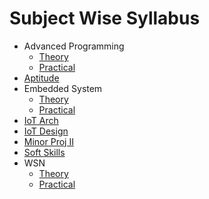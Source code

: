 # Subject Wise Syllabus

- Advanced Programming
  - [Theory](Semester5/Advanced_Programming/Theory/Syllabus.md)
  - [Practical](Semester5/Advanced_Programming/Practical/Syllabus.md)
- [Aptitude](Semester5/Aptitude/Syllabus.md)
- Embedded System
  - [Theory](Semester5/Embedded_System/Theory/Syllabus.md)
  - [Practical](Semester5/Embedded_System/Practical/Syllabus.md)
- [IoT Arch](Semester5/IoT_Arch/Syllabus.md)
- [IoT Design](Semester5/IoT_Design/Syllabus.md)
- [Minor Proj II](Semester5/MinorProjII/Syllabus.md)
- [Soft Skills](Semester5/Soft_Skills/Syllabus.md)
- WSN
  - [Theory](Semester5/Semester5/WSN/Theory/Syllabus.md)
  - [Practical](Semester5/Semester5/WSN/Practical/Syllabus.md)
